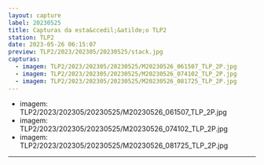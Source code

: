 ```yaml
---
layout: capture
label: 20230525
title: Capturas da esta&ccedil;&atilde;o TLP2
station: TLP2
date: 2023-05-26 06:15:07
preview: TLP2/2023/202305/20230525/stack.jpg
capturas:
  - imagem: TLP2/2023/202305/20230525/M20230526_061507_TLP_2P.jpg
  - imagem: TLP2/2023/202305/20230525/M20230526_074102_TLP_2P.jpg
  - imagem: TLP2/2023/202305/20230525/M20230526_081725_TLP_2P.jpg
---
```

  - imagem: TLP2/2023/202305/20230525/M20230526_061507_TLP_2P.jpg
  - imagem: TLP2/2023/202305/20230525/M20230526_074102_TLP_2P.jpg
  - imagem: TLP2/2023/202305/20230525/M20230526_081725_TLP_2P.jpg
---
